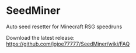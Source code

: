 # SeedMiner
Auto seed resetter for Minecraft RSG speedruns

Download the latest release: https://github.com/jojoe77777/SeedMiner/wiki/FAQ
